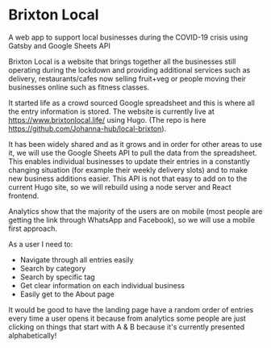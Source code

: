 # Brixton Local

A web app to support local businesses during the COVID-19 crisis using Gatsby and Google Sheets API

Brixton Local is a website that brings together all the businesses still operating during the lockdown and providing additional services such as delivery, restaurants/cafes now selling fruit+veg or people moving their businesses online such as fitness classes.

It started life as a crowd sourced Google spreadsheet and this is where all the entry information is stored. The website is currently live at https://www.brixtonlocal.life/ using Hugo. (The repo is here https://github.com/Johanna-hub/local-brixton).

It has been widely shared and as it grows and in order for other areas to use it, we will use the Google Sheets API to pull the data from the spreadsheet. This enables individual businesses to update their entries in a constantly changing situation (for example their weekly delivery slots) and to make new business additions easier. This API is not that easy to add on to the current Hugo site, so we will rebuild using a node server and React frontend.

Analytics show that the majority of the users are on mobile (most people are getting the link through WhatsApp and Facebook), so we will use a mobile first approach.

As a user I need to:

- Navigate through all entries easily
- Search by category
- Search by specific tag
- Get clear information on each individual business
- Easily get to the About page

It would be good to have the landing page have a random order of entries every time a user opens it because from analytics some people are just clicking on things that start with A & B because it's currently presented alphabetically!
